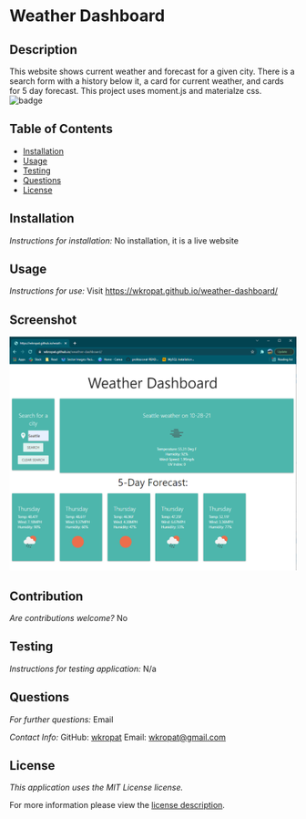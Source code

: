 # Weather Dashboard
## Description
This website shows current weather and forecast for a given city. There is a search form with a history below it, a card for current weather, and cards for 5 day forecast. This project uses moment.js and materialze css.
![badge](https://img.shields.io/badge/license-MITLicense-brightorange)
## Table of Contents
  * [Installation](#installation)
  * [Usage](#usage)
  * [Testing](#testing)
  * [Questions](#questions)
  * [License](#license)
    
    
## Installation
    
  _Instructions for installation:_
  No installation, it is a live website
      
## Usage
  _Instructions for use:_
  Visit https://wkropat.github.io/weather-dashboard/
        
## Screenshot
![Screenshot](./assets/screenshot.png)
      
## Contribution
  _Are contributions welcome?_
  No
      
## Testing
  _Instructions for testing application:_
  N/a
      
## Questions
      
  _For further questions:_
  Email
  
  _Contact Info:_
  GitHub: [wkropat](https://github.com/wkropat)
  Email: [wkropat@gmail.com](mailto:wkropat@gmail.com)
    
## License
      
  _This application uses the MIT License license._
      
  For more information please view the [license description](https://choosealicense.com/licenses/mit/).
  
  